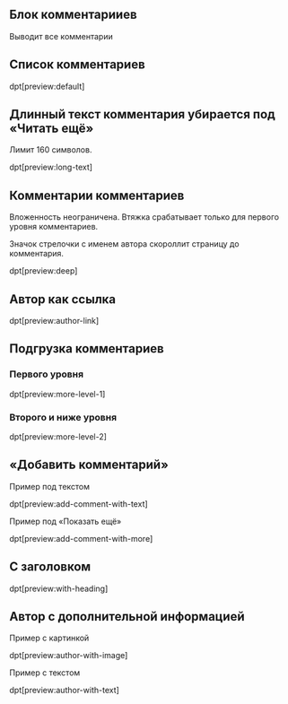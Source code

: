 ## Блок комментарииев

Выводит все комментарии

## Список комментариев

dpt[preview:default]

## Длинный текст комментария убирается под «Читать ещё»

Лимит 160 символов.

dpt[preview:long-text]

## Комментарии комментариев

Вложенность неограничена. Втяжка срабатывает только для первого уровня комментариев.

Значок стрелочки с именем автора скороллит страницу до комментария.

dpt[preview:deep]

## Автор как ссылка

dpt[preview:author-link]

## Подгрузка комментариев

### Первого уровня

dpt[preview:more-level-1]

### Второго и ниже уровня

dpt[preview:more-level-2]

## «Добавить комментарий»

Пример под текстом

dpt[preview:add-comment-with-text]

Пример под «Показать ещё»

dpt[preview:add-comment-with-more]

## С заголовком

dpt[preview:with-heading]

## Автор с дополнительной информацией

Пример с картинкой

dpt[preview:author-with-image]

Пример с текстом

dpt[preview:author-with-text]
